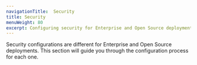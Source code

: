 ```yaml
---
navigationTitle:  Security
title: Security
menuWeight: 80
excerpt: Configuring security for Enterprise and Open Source deployments
---
```

Security configurations are different for Enterprise and Open Source deployments. This section will guide you through the configuration process for each one.
